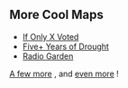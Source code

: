 ##  More Cool Maps

- [If Only X Voted](http://brilliantmaps.com/if-only-x-voted/) <!-- .element: target="_blank" -->
- [Five+ Years of Drought](https://adventuresinmapping.files.wordpress.com/2016/07/droughtintensityandduration.jpg) <!-- .element: target="_blank" -->
- [Radio Garden](http://radio.garden/live/claremont-ca/) <!-- .element: target="_blank" -->

[A few more](http://tomwayson.github.io/career-day-2016/#/22)  <!-- .element: target="_blank" -->, and [even more](http://tomwayson.github.io/career-day-2015/#/5) <!-- .element: target="_blank" -->!
